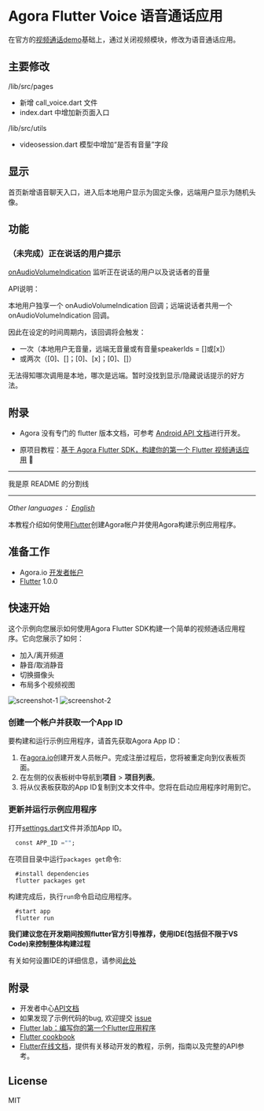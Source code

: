 # Agora Flutter Voice 语音通话应用

在官方的[视频通话demo](https://github.com/AgoraIO-Community/Agora-Flutter-Quickstart)基础上，通过关闭视频模块，修改为语音通话应用。

## 主要修改
/lib/src/pages

* 新增 call_voice.dart 文件
* index.dart 中增加新页面入口

/lib/src/utils

* videosession.dart 模型中增加“是否有音量”字段

## 显示

首页新增语音聊天入口，进入后本地用户显示为固定头像，远端用户显示为随机头像。

## 功能

### （未完成）正在说话的用户提示

[onAudioVolumeIndication](https://docs.agora.io/cn/Video/API%20Reference/java/classio_1_1agora_1_1rtc_1_1_i_rtc_engine_event_handler.html#a4d37f2b4d569fa787bb8c0e3ae8cd424) 监听正在说话的用户以及说话者的音量

API说明：

本地用户独享一个 onAudioVolumeIndication 回调；远端说话者共用一个 onAudioVolumeIndication 回调。

因此在设定的时间周期内，该回调将会触发：

* 一次（本地用户无音量，远端无音量或有音量speakerIds = []或[x]）
* 或两次（[0]、[]；[0]、[x]；[0]、[]）

无法得知哪次调用是本地，哪次是远端。暂时没找到显示/隐藏说话提示的好方法。

## 附录
* Agora 没有专门的 flutter 版本文档，可参考 [Android API 文档](https://docs.agora.io/cn/Video/API%20Reference/java/index.html)进行开发。

* 原项目教程：[基于 Agora Flutter SDK，构建你的第一个 Flutter 视频通话应用](https://rtcdeveloper.com/t/topic/12981)

---

我是原 README 的分割线

---

*Other languages： [English](README.en.md)*

本教程介绍如何使用[Flutter](https://flutter.io/)创建Agora帐户并使用Agora构建示例应用程序。

## 准备工作
 -  Agora.io [开发者帐户](https://dashboard.agora.io/signin/)
 -  [Flutter](https://flutter.io/) 1.0.0

## 快速开始
这个示例向您展示如何使用Agora Flutter SDK构建一个简单的视频通话应用程序。它向您展示了如何：

 - 加入/离开频道
 - 静音/取消静音
 - 切换摄像头
 - 布局多个视频视图

![screenshot-1](screenshot-1.png)
![screenshot-2](screenshot-2.png)


### 创建一个帐户并获取一个App ID
要构建和运行示例应用程序，请首先获取Agora App ID：

1. 在[agora.io](https://dashboard.agora.io/signin/)创建开发人员帐户。完成注册过程后，您将被重定向到仪表板页面。
2. 在左侧的仪表板树中导航到**项目** > **项目列表**。
3. 将从仪表板获取的App ID复制到文本文件中。您将在启动应用程序时用到它。

### 更新并运行示例应用程序

打开[settings.dart](lib/src/utils/settings.dart)文件并添加App ID。

```dart
  const APP_ID ="";
```

在项目目录中运行`packages get`命令:

```shell
  #install dependencies
  flutter packages get
```

构建完成后，执行`run`命令启动应用程序。

```shell
  #start app
  flutter run
```

**我们建议您在开发期间按照flutter官方引导推荐，使用IDE(包括但不限于VS Code)来控制整体构建过程**

有关如何设置IDE的详细信息，请参阅[此处](https://flutter.io/docs/get-started/editor?tab=vscode)

## 附录
* 开发者中心[API文档](https://docs.agora.io/en/)
* 如果发现了示例代码的bug, 欢迎提交 [issue](https://github.com/AgoraIO/Agora-Interactive-Broadcasting-Live-Streaming-Web/issues)
* [Flutter lab：编写你的第一个Flutter应用程序](https://flutter.io/docs/get-started/codelab)
* [Flutter cookbook](https://flutter.io/docs/cookbook)
* [Flutter在线文档](https://flutter.io/docs)，提供有关移动开发的教程，示例，指南以及完整的API参考。

## License
MIT
